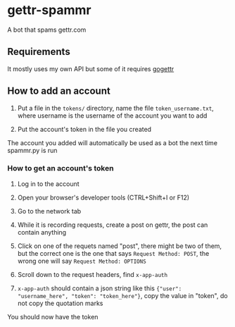 # gettr-spammr
A bot that spams gettr.com

## Requirements
It mostly uses my own API but some of it requires [gogettr](https://github.com/stanfordio/gogettr)

## How to add an account
1. Put a file in the `tokens/` directory, name the file `token_username.txt`, where username is the username of the account you want to add

1. Put the account's token in the file you created

The account you added will automatically be used as a bot the next time spammr.py is run

### How to get an account's token
1. Log in to the account

1. Open your browser's developer tools (CTRL+Shift+I or F12)

1. Go to the network tab

1. While it is recording requests, create a post on gettr, the post can contain anything

1. Click on one of the requets named "post", there might be two of them, but the correct one is the one that says `Request Method: POST`, the wrong one will say `Request Method: OPTIONS`

1. Scroll down to the request headers, find `x-app-auth`

1. `x-app-auth` should contain a json string like this `{"user": "username_here", "token": "token_here"}`, copy the value in "token", do not copy the quotation marks

You should now have the token

